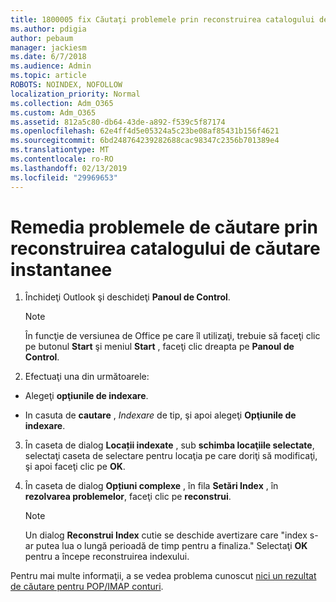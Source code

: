 ```yaml
---
title: 1800005 fix Căutaţi problemele prin reconstruirea catalogului de căutare instantanee
ms.author: pdigia
author: pebaum
manager: jackiesm
ms.date: 6/7/2018
ms.audience: Admin
ms.topic: article
ROBOTS: NOINDEX, NOFOLLOW
localization_priority: Normal
ms.collection: Adm_O365
ms.custom: Adm_O365
ms.assetid: 812a5c80-db64-43de-a892-f539c5f87174
ms.openlocfilehash: 62e4ff4d5e05324a5c23be08af85431b156f4621
ms.sourcegitcommit: 6bd248764239282688cac98347c2356b701389e4
ms.translationtype: MT
ms.contentlocale: ro-RO
ms.lasthandoff: 02/13/2019
ms.locfileid: "29969653"
---
```

# <a name="fix-search-issues-by-rebuilding-your-instant-search-catalog"></a>Remedia problemele de căutare prin reconstruirea catalogului de căutare instantanee

1. Închideţi Outlook şi deschideţi **Panoul de Control**.
    
    > [!NOTE]
    > În funcţie de versiunea de Office pe care îl utilizaţi, trebuie să faceţi clic pe butonul **Start** şi meniul **Start** , faceţi clic dreapta pe **Panoul de Control**. 
  
2. Efectuaţi una din următoarele:
    
  - Alegeţi **opţiunile de indexare**.
    
  - In casuta de **cautare** , *Indexare* de tip, şi apoi alegeţi **Opţiunile de indexare**.
    
3. În caseta de dialog **Locații indexate** , sub **schimba locaţiile selectate**, selectaţi caseta de selectare pentru locaţia pe care doriţi să modificaţi, şi apoi faceţi clic pe **OK**.
    
4. În caseta de dialog **Opțiuni complexe** , în fila **Setări Index** , în **rezolvarea problemelor**, faceţi clic pe **reconstrui**.
    
    > [!NOTE]
    > Un dialog **Reconstrui Index** cutie se deschide avertizare care "index s-ar putea lua o lungă perioadă de timp pentru a finaliza." Selectaţi **OK** pentru a începe reconstruirea indexului. 
  
Pentru mai multe informaţii, a se vedea problema cunoscut [nici un rezultat de căutare pentru POP/IMAP conturi](https://support.office.com/article/51c9d2c7-a3db-4358-afdf-50d3a9e57039.aspx).
  

